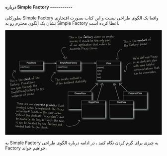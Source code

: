 #### درباره Simple Factory -----------

بطورکلی Simple Factory واقعا یک الگوی طراحی نیست و این کتاب بصورت افتخاری نشان یک الگوی محترم رو به Simple Factory اعطا کرده است.

![](./Images/Pasted%20image%2020240628161717.png)

به Simple Factory به چیزی برای گرم کردن نگاه کنید ، در ادامه درباره الگوی طراحی Factory خواهیم خواند.